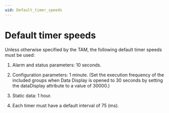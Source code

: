```yaml
---
uid: Default_timer_speeds
---
```


# Default timer speeds

Unless otherwise specified by the TAM, the following default timer speeds must be used:

1. Alarm and status parameters: 10 seconds.

1. Configuration parameters: 1 minute. (Set the execution frequency of the included groups when Data Display is opened to 30 seconds by setting the dataDisplay attribute to a value of 30000.)

1. Static data: 1 hour.

1. Each timer must have a default interval of 75 (ms).
